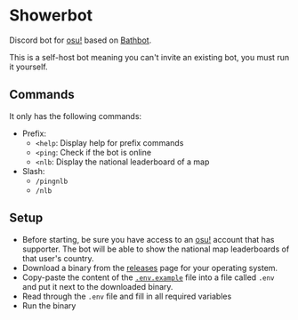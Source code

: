 # Showerbot

Discord bot for [osu!](https://osu.ppy.sh) based on [Bathbot](https://github.com/MaxOhn/Bathbot).

This is a self-host bot meaning you can't invite an existing bot, you must run it yourself.

## Commands

It only has the following commands:
- Prefix:
    - `<help`: Display help for prefix commands
    - `<ping`: Check if the bot is online
    - `<nlb`: Display the national leaderboard of a map
- Slash:
  - `/pingnlb`
  - `/nlb`


## Setup

- Before starting, be sure you have access to an [osu!](https://osu.ppy.sh/home) account that has supporter. The bot will be able to show the national map leaderboards of that user's country.
- Download a binary from the [releases](https://github.com/MaxOhn/showerbot/releases) page for your operating system.
- Copy-paste the content of the [`.env.example`](https://github.com/MaxOhn/showerbot/blob/main/.env.example) file into a file called `.env` and put it next to the downloaded binary.
- Read through the `.env` file and fill in all required variables
- Run the binary